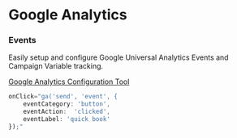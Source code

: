 # Google Analytics #
### Events ###

Easily setup and configure Google Universal Analytics Events and Campaign Variable tracking.

[Google Analytics Configuration Tool](http://gaconfig.com/)


```javascript
onClick="ga('send', 'event', {
    eventCategory: 'button',
    eventAction:  'clicked',
    eventLabel: 'quick book'
});"
```

